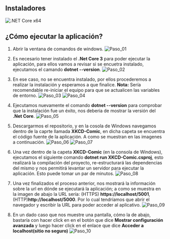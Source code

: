 ## Instaladores
![.NET Core x64](https://dotnet.microsoft.com/download/thank-you/dotnet-sdk-3.0.100-windows-x64-installer)

## ¿Cómo ejecutar la aplicación?
1. Abrir la ventana de comandos de windows.
![Paso_01](https://i.ibb.co/HhLnxxv/0.png)

2. Es necesario tener instalado el **.Net Core 3** para poder ejecutar la aplicación, para ellos vamos a revisar si se encuetra instalado, ejecutamos el camando **dotnet --version**.
![Paso_02](https://i.ibb.co/682jvwq/1.png)

3. En ese caso, no se encuentra instalado, por ellos procederemos a realizar la instalación y esperamos a que finalice. **Nota:** Sería recomendable re-iniciar el equipo para que se actualicen las variables de entorno.
![Paso_03](https://i.ibb.co/fxRWyCF/3.png)
![Paso_04](https://i.ibb.co/6HdyKpy/4.png)

4. Ejecutamos nuevamente el comando **dotnet --version** para comprobar que la instalación fue un éxito, nos deberia de mostrar la versión del **.Net Core**.
![Paso_05](https://i.ibb.co/2n6QRY9/5.png)

5. Descargarmos el repositorio, y en la cosola de Windows navegamos dentro de la caprte llamada **XKCD-Comic**, en dicha capeta se encuentra el código fuente de la aplicación. A como se muestran en las imagenes a continuación.
![Paso_06](https://i.ibb.co/Ldrwbdn/6.png)
![Paso_07](https://i.ibb.co/pJpKHjT/7.png)

6. Una vez dentro de la capeta **XKCD-Comic** (en la consola de Windows), ejecutamos el siguiente comando **dotnet run XKCD-Comic.csproj**, esto realizará la compilación del proyecto, re-estructurará las dependencias del mismo y nos permitirá levantar un servidor para ejecutar la aplicación. Esto puede tomar un par de minutos.
![Paso_08](https://i.ibb.co/hsxCXcK/8.png)

7. Una vez finalizados el proceso anterior, nos mostrará la información sobre la url en dónde se ejecutará la aplicación; a como se muestra en la imagen de abajo la URL sería: (HTTPS) **https://localhost/5001**, (HTTP)**http://localhost/5000**. Por lo cual tendríamos que abrir el navegador y escribir la URL para poder acceder al aplicativo.
![Paso_09](https://i.ibb.co/QK8QDnd/9.png)

8. En un dado caso que nos muestre una pantalla, cómo la de abajo, bastaría con hacer click en en el botón que dice **Mostrar configuración avanzada** y luego hacer click en el enlace que dice **Acceder a localhost(sitio no seguro)**
![Paso_10](https://i.ibb.co/3zv3pc9/10.png)
